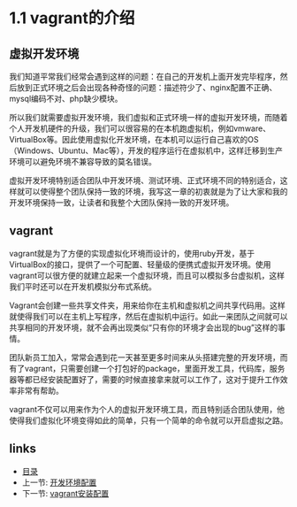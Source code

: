 # 1.1 vagrant的介绍

## 虚拟开发环境
我们知道平常我们经常会遇到这样的问题：在自己的开发机上面开发完毕程序，然后放到正式环境之后会出现各种奇怪的问题：描述符少了、nginx配置不正确、mysql编码不对、php缺少模块。

所以我们就需要虚拟开发环境，我们虚拟和正式环境一样的虚拟开发环境，而随着个人开发机硬件的升级，我们可以很容易的在本机跑虚拟机，例如vmware、VirtualBox等。因此使用虚拟化开发环境，在本机可以运行自己喜欢的OS（Windows、Ubuntu、Mac等），开发的程序运行在虚拟机中，这样迁移到生产环境可以避免环境不兼容导致的莫名错误。

虚拟开发环境特别适合团队中开发环境、测试环境、正式环境不同的特别适合，这样就可以使得整个团队保持一致的环境，我写这一章的初衷就是为了让大家和我的开发环境保持一致，让读者和我整个大团队保持一致的开发环境。

## vagrant
vagrant就是为了方便的实现虚拟化环境而设计的，使用ruby开发，基于VirtualBox的接口，提供了一个可配置、轻量级的便携式虚拟开发环境。使用vagrant可以很方便的就建立起来一个虚拟环境，而且可以模拟多台虚拟机，这样我们平时还可以在开发机模拟分布式系统。

Vagrant会创建一些共享文件夹，用来给你在主机和虚拟机之间共享代码用。这样就使得我们可以在主机上写程序，然后在虚拟机中运行。如此一来团队之间就可以共享相同的开发环境，就不会再出现类似“只有你的环境才会出现的bug”这样的事情。

团队新员工加入，常常会遇到花一天甚至更多时间来从头搭建完整的开发环境，而有了vagrant，只需要创建一个打包好的package，里面开发工具，代码库，服务器等都已经安装配置好了，需要的时候直接拿来就可以工作了，这对于提升工作效率非常有帮助。

vagrant不仅可以用来作为个人的虚拟开发环境工具，而且特别适合团队使用，他使得我们虚拟化环境变得如此的简单，只有一个简单的命令就可以开启虚拟之路。

## links  
  * [目录](<preface.md>)
  * 上一节: [开发环境配置](01.0.md)
  * 下一节: [vagrant安装配置](<01.2.md>)